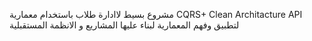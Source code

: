 مشروع بسيط لاادارة طلاب باستخدام معمارية   CQRS+ Clean Architacture API   لتطبيق وفهم المعمارية  لبناء عليها المشاريع و الانظمة المستقبلية
